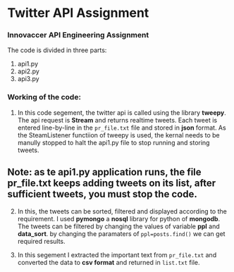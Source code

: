 # Twitter API Assignment
### Innovaccer API Engineering Assignment

The code is divided in three parts:

1. api1.py
2. api2.py
3. api3.py

### Working of the code:

1. In this code segement, the twitter api is called using the library **tweepy**. The api request is **Stream** and returns realtime tweets. Each tweet is entered line-by-line in the `pr_file.txt` file and stored in **json** format. As the SteamListener functiion of tweepy is used, the kernal needs to be manully stopped to halt the api1.py file to stop running and storing tweets.

## Note: as te api1.py application runs, the file pr_file.txt keeps adding tweets on its list, after sufficient tweets, you must stop the code.

2. In this, the tweets can be sorted, filtered and displayed according to the requirement. I used **pymongo** a **nosql** library for python of **mongodb**. The tweets can be filtered by changing the values of variable **ppl** and **data_sort**. by changing the paramaters of `ppl=posts.find()` we can get required results.

3. In this segement I extracted the important text from `pr_file.txt` and converted the data to **csv format** and returned in `list.txt` file. 

